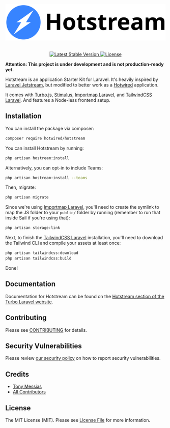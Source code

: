 <p align="center" style="margin-top: 2rem; margin-bottom: 2rem;"><img src="/art/hotstream-logo.svg" alt="Logo Hotstream" /></p>

<p align="center">
    <a href="https://packagist.org/packages/hotwired/hotstream">
        <img src="https://img.shields.io/packagist/v/hotwired/hotstream" alt="Latest Stable Version">
    </a>
    <a href="https://packagist.org/packages/hotwired/hotstream">
        <img src="https://img.shields.io/packagist/l/hotwired/hotstream" alt="License">
    </a>
</p>

**Attention: This project is under development and is not production-ready yet.**

Hotstream is an application Starter Kit for Laravel. It's heavily inspired by [Laravel Jetstream](https://github.com/laravel/jetstream), but modified to better work as a [Hotwired](https://hotwired.dev/) application.

It comes with [Turbo.js](https://turbo.hotwired.dev/), [Stimulus](https://stimulus.hotwired.dev/), [Importmap Laravel](https://github.com/tonysm/importmap-laravel), and [TailwindCSS Laravel](https://github.com/tonysm/tailwindcss-laravel). And features a Node-less frontend setup.

## Installation

You can install the package via composer:

```bash
composer require hotwired/hotstream
```

You can install Hotstream by running:

```bash
php artisan hostream:install
```

Alternatively, you can opt-in to include Teams:

```bash
php artisan hostream:install --teams
```

Then, migrate:

```bash
php artisan migrate
```

Since we're using [Importmap Laravel](https://github.com/tonysm/importmap-laravel), you'll need to create the symlink to map the JS folder to your `public/` folder by running (remember to run that inside Sail if you're using that):

```bash
php artisan storage:link
```

Next, to finish the [TailwindCSS Laravel](https://github.com/tonysm/tailwindcss-laravel) installation, you'll need to download the Tailwind CLI and compile your assets at least once:

```bash
php artisan tailwindcss:download
php artisan tailwindcss:build
```

Done!

## Documentation

Documentation for Hotstream can be found on the [Hotstream section of the Turbo Laravel website](https://hotstream.turbo-laravel.com).

## Contributing

Please see [CONTRIBUTING](CONTRIBUTING.md) for details.

## Security Vulnerabilities

Please review [our security policy](../../security/policy) on how to report security vulnerabilities.

## Credits

- [Tony Messias](https://github.com/tonysm)
- [All Contributors](../../contributors)

## License

The MIT License (MIT). Please see [License File](LICENSE.md) for more information.
